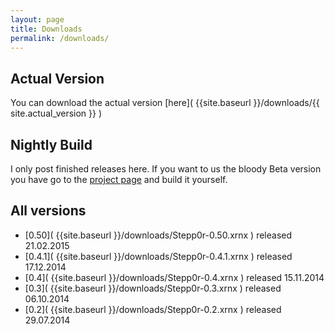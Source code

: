 ```yaml
---
layout: page
title: Downloads
permalink: /downloads/
---
```



## Actual Version

You can download the actual version [here]( {{site.baseurl }}/downloads/{{ site.actual_version }} )

## Nightly Build

I only post finished releases here. If you want to us the bloody Beta version you have go to the 
[project page](https://github.com/mrVanDalo/stepp0r/tree/develop) and build it yourself.

## All versions

* [0.50]( {{site.baseurl }}/downloads/Stepp0r-0.50.xrnx ) released 21.02.2015
* [0.4.1]( {{site.baseurl }}/downloads/Stepp0r-0.4.1.xrnx ) released 17.12.2014
* [0.4]( {{site.baseurl }}/downloads/Stepp0r-0.4.xrnx ) released 15.11.2014
* [0.3]( {{site.baseurl }}/downloads/Stepp0r-0.3.xrnx ) released 06.10.2014
* [0.2]( {{site.baseurl }}/downloads/Stepp0r-0.2.xrnx ) released 29.07.2014
